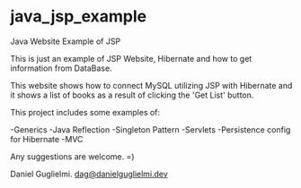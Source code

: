 # java_jsp_example
Java Website Example of JSP

This is just an example of JSP Website, Hibernate and how to get information from DataBase.

This website shows how to connect MySQL utilizing JSP with Hibernate and it shows a list of books as a result of clicking the 'Get List' button.

This project includes some examples of:

-Generics
-Java Reflection
-Singleton Pattern
-Servlets
-Persistence config for Hibernate
-MVC

Any suggestions are welcome. =)

Daniel Guglielmi.
dag@danielguglielmi.dev
